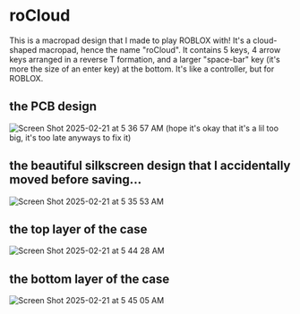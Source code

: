 # roCloud
This is a macropad design that I made to play ROBLOX with! It's a cloud-shaped macropad, hence the name "roCloud".
It contains 5 keys, 4 arrow keys arranged in a reverse T formation, and a larger "space-bar" key (it's more the size of an enter key) at the bottom. It's like a controller, but for ROBLOX.

## the PCB design
![Screen Shot 2025-02-21 at 5 36 57 AM](https://github.com/user-attachments/assets/9cc80746-e451-4e37-8814-a8422d61bdb9)
(hope it's okay that it's a lil too big, it's too late anyways to fix it)

## the beautiful silkscreen design that I accidentally moved before saving...
![Screen Shot 2025-02-21 at 5 35 53 AM](https://github.com/user-attachments/assets/9b2d4f86-fa76-46fe-8ea0-36ce4eea47da)

## the top layer of the case
![Screen Shot 2025-02-21 at 5 44 28 AM](https://github.com/user-attachments/assets/1d8176b3-a7fc-4a70-b09b-be588842e23c)

## the bottom layer of the case
![Screen Shot 2025-02-21 at 5 45 05 AM](https://github.com/user-attachments/assets/c2373acb-17e2-4a53-893d-473044c2e33f)

